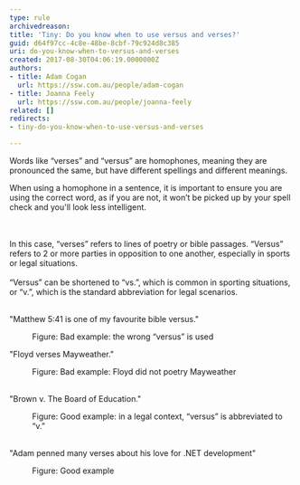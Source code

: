 ```yaml
---
type: rule
archivedreason: 
title: 'Tiny: Do you know when to use versus and verses?'
guid: d64f97cc-4c8e-48be-8cbf-79c924d8c385
uri: do-you-know-when-to-versus-and-verses
created: 2017-08-30T04:06:19.0000000Z
authors:
- title: Adam Cogan
  url: https://ssw.com.au/people/adam-cogan
- title: Joanna Feely
  url: https://ssw.com.au/people/joanna-feely
related: []
redirects:
- tiny-do-you-know-when-to-use-versus-and-verses

---
```



<p>​​​​Words like “verses” and “versus” are homophones, meaning they are pronounced the same, but have different spellings and different meanings.<br></p><p>When using a homophone in a sentence, it is important to ensure you are using the correct word, as if you are not, it won’t be picked up by your spell check and you'll look less intelligent.<br></p>
<br><excerpt class='endintro'></excerpt><br>
​In this case, “verses” refers to lines of poetry or bible
passages. “Versus” refers to 2 or more parties in opposition to one another,
especially in sports or legal situations.<div><br></div><div>“Versus” can be shortened to “vs.”, which is common in
sporting situations, or “v.”, which is the standard abbreviation for legal
scenarios. &#160;</div><div><br></div><div><p class="ssw15-rteElement-GreyBox">&quot;Matthew 5&#58;41 is one of my favourite bible versus.&quot;<br></p><dd class="ssw15-rteElement-FigureBad">Figure&#58;&#160;Bad example&#58; the wrong “versus” is used<br></dd></div><div><p class="ssw15-rteElement-GreyBox">&quot;Floyd verses Mayweather.&quot;<br></p><dd class="ssw15-rteElement-FigureBad">
Figure&#58;&#160;Bad example&#58; Floyd did not poetry
Mayweather </dd><dd><br></dd><p class="ssw15-rteElement-GreyBox">&quot;Brown v. The Board of Education.&quot;<br></p><dd class="ssw15-rteElement-FigureGood">
Figure&#58;&#160;Good example&#58; in a legal context, “versus”
is abbreviated to “v.”<br></dd><dd><br></dd><p class="ssw15-rteElement-GreyBox">&quot;Adam penned many verses about his lo​ve for .NET development&quot;<br></p><dd class="ssw15-rteElement-FigureGood">
Figure&#58; Good example​<br></dd><p>​<br></p></div>


